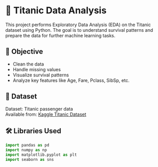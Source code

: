 # 🚢 Titanic Data Analysis

This project performs Exploratory Data Analysis (EDA) on the Titanic dataset using Python. The goal is to understand survival patterns and prepare the data for further machine learning tasks.

## 📌 Objective

- Clean the data
- Handle missing values
- Visualize survival patterns
- Analyze key features like Age, Fare, Pclass, SibSp, etc.

## 📁 Dataset

Dataset: Titanic passenger data  
Available from: [Kaggle Titanic Dataset](https://www.kaggle.com/c/titanic)

## 🛠️ Libraries Used

```python
import pandas as pd
import numpy as np
import matplotlib.pyplot as plt
import seaborn as sns
